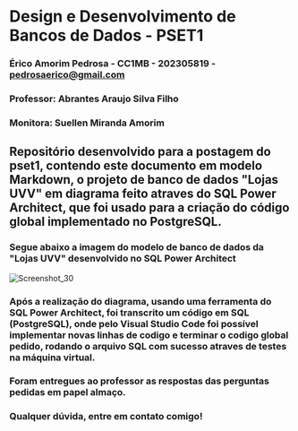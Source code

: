 # Design e Desenvolvimento de Bancos de Dados - PSET1
### Érico Amorim Pedrosa - CC1MB - 202305819 -  pedrosaerico@gmail.com
### Professor: Abrantes Araujo Silva Filho
### Monitora: Suellen Miranda Amorim

## Repositório desenvolvido para a postagem do pset1, contendo este documento em modelo Markdown, o projeto de banco de dados "Lojas UVV" em diagrama feito atraves do SQL Power Architect, que foi usado para a criação do código global implementado no PostgreSQL.
### Segue abaixo a imagem do modelo de banco de dados da "Lojas UVV" desenvolvido no  SQL Power Architect
![Screenshot_30](https://github.com/EricoAP/uvv_bd1_cc1mb/assets/89493956/2cf294f8-fa17-4d20-82db-1feded36b222)
### Após a realização do diagrama, usando uma ferramenta do SQL Power Architect, foi transcrito um código em SQL (PostgreSQL), onde pelo Visual Studio Code foi possível implementar novas linhas de codigo e terminar o codigo global pedido, rodando o arquivo SQL com sucesso atraves de testes na máquina virtual.
### Foram entregues ao professor as respostas das perguntas pedidas em papel almaço.
### Qualquer dúvida, entre em contato comigo!
